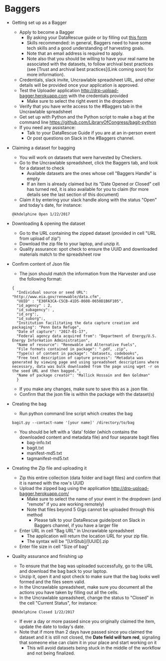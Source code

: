 # Baggers

- Getting set up as a Bagger
  - Apply to become a Bagger 
    - By asking your DataRescue guide or by filling out [this form](https://docs.google.com/a/temple.edu/forms/d/e/1FAIpQLSfh9YIFnDrc-Cuc0hTd-U37J3D8xw8K7VXmzWkPs6Y5Q0wfVg/viewform)
    - Skills recommended: in general, Baggers need to have some tech skills and a good understanding of harvesting goals.
    - Note that an email address is required to apply.
    - Note also that you should be willing to have your real name be associated with the datasets, to follow archival best practices (see [Trust and archival best practices](Link coming soon) for more information).
  - Credentials, slack invite, Uncrawlable spreadsheet URL, and other details will be provided once your application is approved.
  - Test the Uploader application http://drp-upload-bagger.herokuapp.com with the credentials provided
      - Make sure to select the right event in the dropdown
  - Verify that you have write access to the #Baggers tab in the Uncrawlable spreadsheet
  - Get set up with Python and the Python script to make a bag at the command line https://github.com/LibraryOfCongress/bagit-python
  - If you need any assistance:
      - Talk to your DataRescue Guide if you are at an in-person event
      - Or post questions on Slack in the #Baggers channel.
  
- Claiming a dataset for bagging
  - You will work on datasets that were harvested by Checkers. 
  - Go to the Uncrawlable spreadsheet, click the Baggers tab, and look for a dataset to check
    - Available datasets are the ones whose cell "Baggers Handle" is empty
    - If an item is already claimed but its "Date Opened or Closed" cell has turned red, it is also available for you to claim (for more details see the last section of this document)
  - Claim it by entering your slack handle along with the status "Open" and today's date, for instance: 
  ```
  @khdelphine Open 1/22/2017
  ```

- Downloading & opening the dataset
  - Go to the URL containing the zipped dataset (provided in cell "URL from upload of zip") 
  - Download the zip file to your laptop, and unzip it.
  - Quality assurance: spot check to ensure the UUID and downloaded materials match to the spreadsheet row

- Confirm content of Json file
  - The json should match the information from the Harvester and use the following format:

  ```
  {
    "Individual source or seed URL": "http://www.eia.gov/renewable/data.cfm",
    "UUID" : "E30FA3CA-C5CB-41D5-8608-0650D1B6F105",
    "id_agency" : 2,
    "id_subagency": ,
    "id_org":,
    "id_suborg":,
    "Institution facilitating the data capture creation and packaging": "Penn Data Refuge",
    "Date of capture": "2017-01-17",
    "Federal agency data acquired from": "Department of Energy/U.S. Energy Information Administration",
    "Name of resource": "Renewable and Alternative Fuels",
    "File formats contained in package": ".pdf, .zip",
    "Type(s) of content in package": "datasets, codebooks",
    "Free text description of capture process": "Metadata was generated by viewing page and using spreadsheet descriptions where necessary, data was bulk downloaded from the page using wget -r on the seed URL and then bagged.",
    "Name of package creator": "Mallick Hossain and Ben Goldman"
    }
  ```
  - If you make any changes, make sure to save this as a .json file.
  - Confirm that the json file is within the package with the dataset(s)

- Creating the bag
  - Run python command line script which creates the bag

  ```
  bagit.py --contact-name '[your name]' /directory/to/bag
  ```

  - You should be left with a 'data' folder (which contains the downloaded content and metadata file) and four separate bagit files
    - bag-info.txt
    - bagit.txt
    - manifest-md5.txt
    - tagmanifest-md5.txt

- Creating the Zip file and uploading it
  - Zip this entire collection (data folder and bagit files) and confirm that it is named with the row's UUID
  - Upload the zipped bag using the application http://drp-upload-bagger.herokuapp.com/
    - Make sure to select the name of your event in the dropdown (and "remote" if you are working remotely)
    - Note that files beyond 5 Gigs cannot be uploaded through this method
      - Please talk to your DataRescue guide/post on Slack in Baggers channel, if you have a larger file
  - Enter URL in cell "Bag URL" in Uncrawlable spreadsheet
    - The application will return the location URL for your zip file. 
    - The syntax will be "[UrlStub]/[UUID].zip
  - Enter file size in cell "Size of bag"

- Quality assurance and finishing up
  - To ensure that the bag was uploaded successfully, go to the URL and download the bag back to your laptop.
  - Unzip it, open it and spot check to make sure that the bag looks well formed and the files seem valid.
  - In the Uncrawlable spreadsheet, make sure you document all the actions you have taken by filling out all the cells.
  - In the Uncrawlable spreadsheet, change the status to "Closed" in the cell "Current Status", for instance:
  ```
  @khdelphine Closed 1/22/2017
  ```
    - If ever a day or more passed since you originally claimed the item, update the date to today's date.
    - Note that if more than 2 days have passed since you claimed the dataset and it is still not closed, the **Date field will turn red**, signaling that someone else can claim it in your place and start working on it
      - This will avoid datasets being stuck in the middle of the workflow and not being finalized.
      
